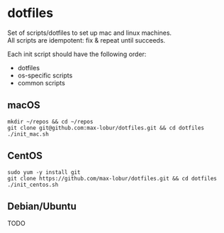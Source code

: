 # dotfiles
Set of scripts/dotfiles to set up mac and linux machines.  
All scripts are idempotent: fix & repeat until succeeds.

Each init script should have the following order:
* dotfiles
* os-specific scripts
* common scripts

## macOS
```
mkdir ~/repos && cd ~/repos
git clone git@github.com:max-lobur/dotfiles.git && cd dotfiles
./init_mac.sh
```

## CentOS
```
sudo yum -y install git
git clone https://github.com/max-lobur/dotfiles.git && cd dotfiles
./init_centos.sh
```

## Debian/Ubuntu
TODO
